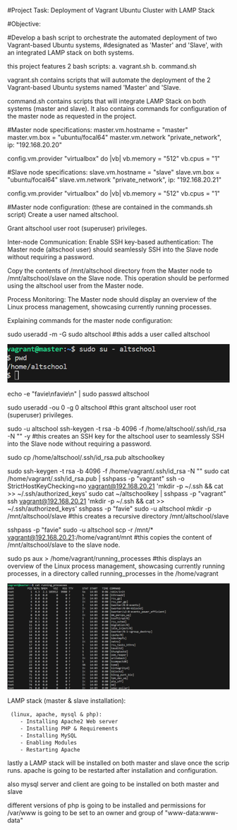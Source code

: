 #Project Task: Deployment of Vagrant Ubuntu Cluster with LAMP Stack

#Objective:

#Develop a bash script to orchestrate the automated deployment of two Vagrant-based Ubuntu systems,
#designated as 'Master' and 'Slave', with an integrated LAMP stack on both systems.

this project features 2 bash scripts:
  a. vagrant.sh
  b. command.sh

vagrant.sh contains scripts that will automate the deployment of the 2 Vagrant-based Ubuntu systems named 'Master' and 'Slave.

command.sh contains scripts that will integrate LAMP Stack on both systems (master and slave). It also contains commands for configuration of the master node as requested in the project.  


#Master node specifications:
  master.vm.hostname = "master"
  master.vm.box = "ubuntu/focal64"
  master.vm.network "private_network", ip: "192.168.20.20"

  config.vm.provider "virtualbox" do |vb|
      vb.memory = "512"
      vb.cpus = "1"

#Slave node specifications:
  slave.vm.hostname = "slave"
  slave.vm.box = "ubuntu/focal64"
  slave.vm.network "private_network", ip: "192.168.20.21"

  config.vm.provider "virtualbox" do |vb|
      vb.memory = "512"
      vb.cpus = "1"
   

#Master node configuration:
(these are contained in the commands.sh script)
  Create a user named altschool.

  Grant altschool user root (superuser) privileges.

  Inter-node Communication:
  Enable SSH key-based authentication:
  The Master node (altschool user) should seamlessly SSH into the Slave node without requiring a password.

  Copy the contents of /mnt/altschool directory from the Master node to /mnt/altschool/slave on the Slave node. This operation should be performed using the altschool user from the Master node.

  Process Monitoring:
  The Master node should display an overview of the Linux process management, showcasing currently running processes.

  Explaining commands for the master node configuration:

  sudo useradd -m -G sudo altschool
  #this adds a user called altschool

  ![alt text](./ALT_assprog/Screenshot%202023-10-16%20174401.png)

  echo -e "favie\nfavie\n" | sudo passwd altschool 

  sudo useradd -ou 0 -g 0 altschool
   #this grant altschool user root (superuser) privileges.

  sudo -u altschool ssh-keygen -t rsa -b 4096 -f /home/altschool/.ssh/id_rsa -N "" -y
   #this creates an SSH key for the altschool user to seamlessly SSH into the Slave node without requiring a password. 

  sudo cp /home/altschool/.ssh/id_rsa.pub altschoolkey

  sudo ssh-keygen -t rsa -b 4096 -f /home/vagrant/.ssh/id_rsa -N ""
  sudo cat /home/vagrant/.ssh/id_rsa.pub | sshpass -p "vagrant" ssh -o StrictHostKeyChecking=no vagrant@192.168.20.21 'mkdir -p ~/.ssh && cat >> ~/.ssh/authorized_keys'
  sudo cat ~/altschoolkey | sshpass -p "vagrant" ssh vagrant@192.168.20.21 'mkdir -p ~/.ssh && cat >> ~/.ssh/authorized_keys'
  sshpass -p "favie" sudo -u altschool mkdir -p /mnt/altschool/slave
   #this creates a recursive directory /mnt/altschool/slave

  sshpass -p "favie" sudo -u altschool scp -r /mnt/* vagrant@192.168.20.21:/home/vagrant/mnt
   #this copies the content of /mnt/altschool/slave to the slave node.

  sudo ps aux > /home/vagrant/running_processes
   #this displays an overview of the Linux process management, showcasing currently running processes, in a directory called running_processes in the /home/vagrant

   ![alt text](./ALT_assprog/Screenshot%202023-10-16%20175435.png)


   LAMP stack (master & slave installation):
    
     (linux, apache, mysql & php):
        - Installing Apache2 Web server
        - Installing PHP & Requirements
        - Installing MySQL
        - Enabling Modules
        - Restarting Apache


lastly a LAMP stack will be installed on both master and slave once the scrip runs. apache is going to be restarted after installation and configuration. 

also mysql server and client are going to be installed on both master and slave

different versions of php is going to be installed and permissions for /var/www is going to be set to an owner and group of "www-data:www-data"



   
